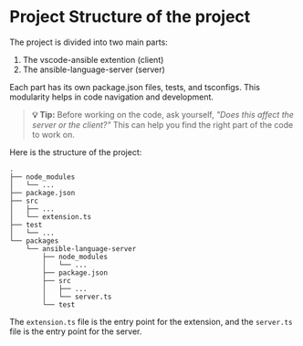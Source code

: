 # Project Structure of the project

The project is divided into two main parts:

1. The vscode-ansible extention (client)
2. The ansible-language-server (server)

Each part has its own package.json files, tests, and tsconfigs. This modularity helps in code navigation and development.

> **💡 Tip:** Before working on the code, ask yourself, *"Does this affect the server or the client?"* This can help you find the right part of the code to work on.

Here is the structure of the project:

```text
.
├── node_modules
│   └── ...
├── package.json
├── src
│   ├── ...
│   └── extension.ts
├── test
│   └── ...
└── packages
    └── ansible-language-server
        ├── node_modules
        │   └── ...
        ├── package.json
        ├── src
        │   ├── ...
        │   └── server.ts
        └── test
```

The `extension.ts` file is the entry point for the extension, and the `server.ts` file is the entry point for the server.
